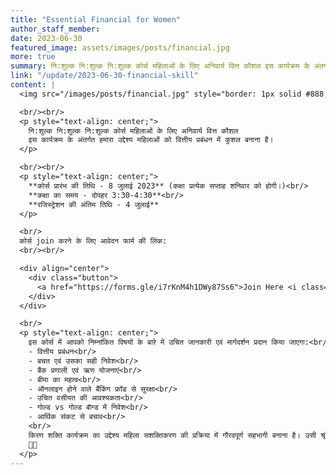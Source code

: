 ```yaml
---
title: "Essential Financial for Women"
author_staff_member:
date: 2023-06-30
featured_image: assets/images/posts/financial.jpg
more: true
summary: नि:शुल्क नि:शुल्क नि:शुल्क कोर्स महिलाओं के लिए अनिवार्य वित्त कौशल इस कार्यक्रम के अंतर्गत हमारा उद्देश्य महिलाओं को वित्तीय प्रबंधन में कुशल बनाना है।
link: "/update/2023-06-30-financial-skill"
content: |
  <img src="/images/posts/financial.jpg" style="border: 1px solid #888;"/>

  <br/><br/>
  <p style="text-align: center;">
    नि:शुल्क नि:शुल्क नि:शुल्क कोर्स महिलाओं के लिए अनिवार्य वित्त कौशल  
    इस कार्यक्रम के अंतर्गत हमारा उद्देश्य महिलाओं को वित्तीय प्रबंधन में कुशल बनाना है।
  </p>

  <br/><br/>
  <p style="text-align: center;">
    **कोर्स प्रारंभ की तिथि - 8 जुलाई 2023** (कक्षा प्रत्येक सप्ताह शनिवार को होगी।)<br/>
    **कक्षा का समय - दोपहर 3:30-4:30**<br/>
    **रजिस्ट्रेशन की अंतिम तिथि - 4 जुलाई**
  </p>

  <br/>
  कोर्स join करने के लिए आवेदन फार्म की लिंक:
  <br/><br/>

  <div align="center">
    <div class="button"> 
      <a href="https://forms.gle/i7rKnM4h1DWy87Ss6">Join Here <i class="fab fa-zoommeet"></i> </a>
    </div>
  </div>

  <br/>
  <p style="text-align: center;">
    इस कोर्स में आपको निम्नांकित विषयों के बारे में उचित जानकारी एवं मार्गदर्शन प्रदान किया जाएगा:<br/>
    - वित्तीय प्रबंधन<br/>
    - बचत एवं उसका सही निवेश<br/>
    - बैंक प्रणाली एवं ऋण योजनाएं<br/>
    - बीमा का महत्व<br/>
    - ऑनलाइन होने वाले बैंकिंग फ्रॉड से सुरक्षा<br/>
    - उचित वसीयत की आवश्यकता<br/>
    - गोल्ड vs गोल्ड बाॅन्ड में निवेश<br/>
    - आर्थिक संकट से बचाव<br/>
    <br/>
    किरण शक्ति कार्यक्रम का उद्देश्य महिला सशक्तिकरण की प्रक्रिया में गौरवपूर्ण सहभागी बनाना है। उसी श्रृंखला में यह एक छोटी सी कड़ी है। यह प्रशिक्षण आपको व्यक्तिगत वित्तीय प्रबंधन की औपचारिक समझ को बढ़ाने में सहयोग करेगा। हमें आशा ही नहीं पूरा विश्वास है  कि यह कार्यक्रम आप सभी के लिए बहुत उपयोगी एवं लाभदायक सिद्ध होगा।
    🙏🙏
  </p>
---
```

